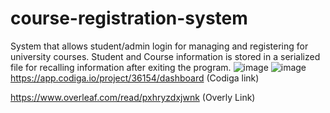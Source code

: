 # course-registration-system
System that allows student/admin login for managing and registering for university courses.
Student and Course information is stored in a serialized file for recalling information after exiting the program.
![image](https://user-images.githubusercontent.com/112348248/226273667-db91ebb5-f9d3-4919-ba4f-ae37e9e93a27.png)
![image](https://user-images.githubusercontent.com/112348248/226273671-e4148d8b-61ab-4e66-a7b4-bee75f981fce.png)
https://app.codiga.io/project/36154/dashboard   (Codiga link)



https://www.overleaf.com/read/pxhryzdxjwnk (Overly Link)
